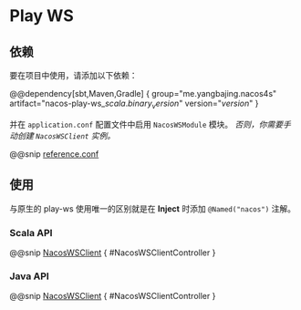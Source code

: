 # Play WS

## 依赖

要在项目中使用，请添加以下依赖：

@@dependency[sbt,Maven,Gradle] {
  group="me.yangbajing.nacos4s"
  artifact="nacos-play-ws_$scala.binary_version$"
  version="$version$"
}

并在 `application.conf` 配置文件中启用 `NacosWSModule` 模块。 *否则，你需要手动创建 `NacosWSClient` 实例。*

@@snip [reference.conf](../../../../nacos-play-ws/src/main/resources/reference.conf)

## 使用

与原生的 play-ws 使用唯一的区别就是在 **Inject** 时添加 `@Named("nacos")` 注解。

### Scala API

@@snip [NacosWSClient](../../../src/main/scala/docs/play/ws/scaladsl/NacosWSClientController.scala) { #NacosWSClientController }

### Java API

@@snip [NacosWSClient](../../../src/main/scala/docs/play/ws/javadsl/NacosWSClientController.java) { #NacosWSClientController }
